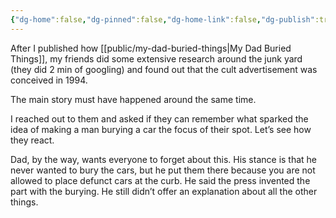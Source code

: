 ```yaml
---
{"dg-home":false,"dg-pinned":false,"dg-home-link":false,"dg-publish":true,"disabled rules":["header-increment","yaml-title","yaml-title-alias","file-name-heading"],"title":"The Plot Thickens","dg-permalink":"the-plot-thickens/","created-date":"2024-04-10T04:37:17","aliases":["The Plot Thickens"],"linter-yaml-title-alias":"The Plot Thickens","updated-date":"2025-05-05T17:44:28","tags":["dgarticle","personal"],"dg-path":"the-plot-thickens.md","permalink":"/the-plot-thickens/","dgPassFrontmatter":true}
---
```



After I published how [[public/my-dad-buried-things\|My Dad Buried Things]], my friends did some extensive research around the junk yard (they did 2 min of googling) and found out that the cult advertisement was conceived in 1994.

The main story must have happened around the same time.

I reached out to them and asked if they can remember what sparked the idea of making a man burying a car the focus of their spot.  Let’s see how they react.

Dad, by the way, wants everyone to forget about this. His stance is that he never wanted to bury the cars, but he put them there because you are not allowed to place defunct cars at the curb. He said the press invented the part with the burying.
He still didn’t offer an explanation about all the other things.
